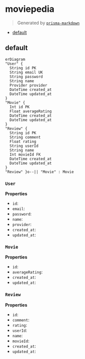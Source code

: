# moviepedia
> Generated by [`prisma-markdown`](https://github.com/samchon/prisma-markdown)

- [default](#default)

## default
```mermaid
erDiagram
"User" {
  String id PK
  String email UK
  String password
  String name
  Provider provider
  DateTime created_at
  DateTime updated_at
}
"Movie" {
  Int id PK
  Float averageRating
  DateTime created_at
  DateTime updated_at
}
"Review" {
  String id PK
  String comment
  Float rating
  String userId
  String name
  Int movieId FK
  DateTime created_at
  DateTime updated_at
}
"Review" }o--|| "Movie" : Movie
```

### `User`

**Properties**
  - `id`: 
  - `email`: 
  - `password`: 
  - `name`: 
  - `provider`: 
  - `created_at`: 
  - `updated_at`: 

### `Movie`

**Properties**
  - `id`: 
  - `averageRating`: 
  - `created_at`: 
  - `updated_at`: 

### `Review`

**Properties**
  - `id`: 
  - `comment`: 
  - `rating`: 
  - `userId`: 
  - `name`: 
  - `movieId`: 
  - `created_at`: 
  - `updated_at`: 